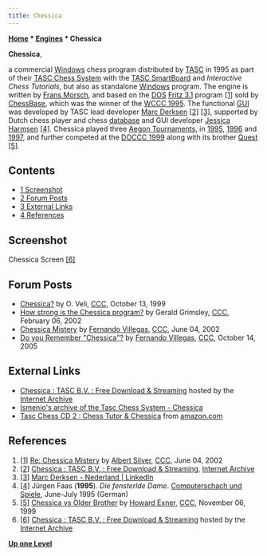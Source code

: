 ```yaml
---
title: Chessica
---
```

**[Home](Home "Home") * [Engines](Engines "Engines") * Chessica**

**Chessica**,

a commercial [Windows](Windows "Windows") chess program distributed by [TASC](TASC "TASC") in 1995 as part of their [TASC Chess System](index.php?title=TASC_Chess_System&action=edit&redlink=1 "TASC Chess System (page does not exist)") with the [TASC SmartBoard](TASC_SmartBoard "TASC SmartBoard") and *Interactive Chess Tutorials*, but also as standalone [Windows](Windows "Windows") program. The engine is written by [Frans Morsch](Frans_Morsch "Frans Morsch"), and based on the [DOS](MS-DOS "MS-DOS") [Fritz 3.1](Fritz "Fritz") program <a id="cite-note-1" href="#cite-ref-1">[1]</a> sold by [ChessBase](ChessBase "ChessBase"), which was the winner of the [WCCC 1995](WCCC_1995 "WCCC 1995"). The functional [GUI](GUI "GUI") was developed by TASC lead developer [Marc Derksen](Marc_Derksen "Marc Derksen") <a id="cite-note-2" href="#cite-ref-2">[2]</a> <a id="cite-note-3" href="#cite-ref-3">[3]</a>, supported by Dutch chess player and chess [database](Databases "Databases") and GUI developer [Jessica Harmsen](Jessica_Harmsen "Jessica Harmsen") <a id="cite-note-4" href="#cite-ref-4">[4]</a>. Chessica played three [Aegon Tournaments](Aegon_Tournaments "Aegon Tournaments"), in [1995](Aegon_1995 "Aegon 1995"), [1996](Aegon_1996 "Aegon 1996") and [1997](Aegon_1997 "Aegon 1997"), and further competed at the [DOCCC 1999](DOCCC_1999 "DOCCC 1999") along with its brother [Quest](Quest "Quest") <a id="cite-note-5" href="#cite-ref-5">[5]</a>.

## Contents

- [1 Screenshot](#screenshot)
- [2 Forum Posts](#forum-posts)
- [3 External Links](#external-links)
- [4 References](#references)

## Screenshot

[](https://archive.org/details/Chessica_1020)
Chessica Screen <a id="cite-note-6" href="#cite-ref-6">[6]</a>

## Forum Posts

- [Chessica?](https://www.stmintz.com/ccc/index.php?id=73132) by O. Veli, [CCC](CCC "CCC"), October 13, 1999
- [How strong is the Chessica program?](https://www.stmintz.com/ccc/index.php?id=212136) by Gerald Grimsley, [CCC](CCC "CCC"), February 06, 2002
- [Chessica Mistery](https://www.stmintz.com/ccc/index.php?id=233947) by [Fernando Villegas](Fernando_Villegas "Fernando Villegas"), [CCC](CCC "CCC"), June 04, 2002
- [Do you Remember "Chessica"?](https://www.stmintz.com/ccc/index.php?id=455857) by [Fernando Villegas](Fernando_Villegas "Fernando Villegas"), [CCC](CCC "CCC"), October 14, 2005

## External Links

- [Chessica : TASC B.V. : Free Download & Streaming](https://archive.org/details/Chessica_1020) hosted by the [Internet Archive](https://en.wikipedia.org/wiki/Internet_Archive)
- [Ismenio's archive of the Tasc Chess System - Chessica](http://www.ismenio.com/tasc/chessica.html)
- [Tasc Chess CD 2 : Chess Tutor & Chessica](http://www.amazon.com/Tasc-Chess-CD-Tutor-Chessica/dp/1879479877) from [amazon.com](https://en.wikipedia.org/wiki/Amazon.com)

## References

1. <a id="cite-ref-1" href="#cite-note-1">[1]</a> [Re: Chessica Mistery](https://www.stmintz.com/ccc/index.php?id=234051) by [Albert Silver](Albert_Silver "Albert Silver"), [CCC](CCC "CCC"), June 04, 2002
1. <a id="cite-ref-2" href="#cite-note-2">[2]</a> [Chessica : TASC B.V. : Free Download & Streaming](http://archive.org/details/Chessica_1020), [Internet Archive](https://en.wikipedia.org/wiki/Internet_Archive)
1. <a id="cite-ref-3" href="#cite-note-3">[3]</a> [Marc Derksen - Nederland | LinkedIn](http://nl.linkedin.com/in/marcderksen)
1. <a id="cite-ref-4" href="#cite-note-4">[4]</a> Jürgen Faas (**1995**). *Die fensterlde Dame*. [Computerschach und Spiele](Computerschach_und_Spiele "Computerschach und Spiele"), June-July 1995 (German)
1. <a id="cite-ref-5" href="#cite-note-5">[5]</a> [Chessica vs Older Brother](https://www.stmintz.com/ccc/index.php?id=76658) by [Howard Exner](index.php?title=Howard_Exner&action=edit&redlink=1 "Howard Exner (page does not exist)"), [CCC](CCC "CCC"), November 06, 1999
1. <a id="cite-ref-6" href="#cite-note-6">[6]</a> [Chessica : TASC B.V. : Free Download & Streaming](https://archive.org/details/Chessica_1020) hosted by the [Internet Archive](https://en.wikipedia.org/wiki/Internet_Archive)

**[Up one Level](Engines "Engines")**


